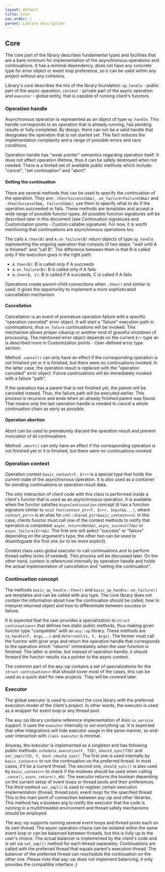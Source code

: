 ```yaml
---
layout: default
title: Core
nav_order: 1
parent: Library description
---
```


## Core
The core part of the library describes fundamental types and facilities that are a bare minimum for implementation of the asynchronous operations and continuations. It has a minimal dependency, does not have any concrete type for error object or event loop preference, so it can be used within any project without any collisions.

Library's core describes the trio of the library foundation: `op_handle` - public part of the async operation, `context` - private part of the async operation and `executor` - global entity, that is capable of running client's functors.

### Operation handle
Asynchronous operation is represented as an object of type `op_handle`. This handle corresponds to an operation that is already running, has pending results or fully completed. By design, there can not be a valid handle that designates the operation that is not started yet. This fact reduces the implementation complexity and a range of possible errors and race conditions.

Operation handle has "weak pointer" semantics regarding operation itself. It does not affect operation lifetime, thus it can be safely destroyed when not needed. There is a limited set of available public methods which include: "cancel", "set continuation" and "abort".

#### Setting the continuation
There are several methods that can be used to specify the continuation of the operation. They are: `.then(SuccessCb&&)`, `.on_failure(FailureCB&&)` and `.then(SuccessCb&&, FailureCb&&)`, use them to specify what to do if the operation succeeded or fails. These methods are templates and accept a wide range of possible functor types. All possible function signatures will be described later in this document (see Continuation signatures and Customization points - Custom callable signature). For now, it is worth mentioning that continuations are asynchronous operations too. 

The calls  `A.then(B)` and `A.on_failure(B)` return objects of type `op_handle` representing the ongoing operation that consists of two steps: "wait until A is finished" and "call B". The difference between them is that B is called only if the execution goes in the right path:
* `A.then(B)`: B is called only if A succeeds
* `A.on_failure(B)`: B is called only if A fails
* `A.then(B, C)`: B is called if A succeeds, C is called if A fails

Operations create parent-child connections when `.then()` and similar is used. It gives the opportunity to implement a more sophisticated cancellation mechanism.

#### Cancellation
Cancellation is an event of premature operation failure with a specific "operation canceled" error object. It will start a "failure" execution path in continuations, thus `on_falure` continuations will be invoked. This mechanism allows proper cleanup or another kind of graceful shutdown of processing. The mentioned error object depends on the current `Err` type an is described more in Customization points - User-defined error type section.

Method `.cancel()` can only have an effect if the corresponding operation is not finished yet or it is finished, but there were no continuations invoked. In the latter case, the operation result is replaced with the "operation canceled" error object. Future continuations will be immediately invoked with a failure "path".

If the operation has a parent that is not finished yet, the parent will be canceled instead. Thus, the failure path will be executed earlier. This process is recursive and ends when an already finished parent was found. That means only the last operation handle is needed to cancel a whole continuation chain as early as possible.

#### Operation abortion
Abort can be used to prematurely discard the operation result and prevent invocation of all continuations.

Method `.abort()` can only have an effect if the corresponding operation is not finished yet or it is finished, but there were no continuations invoked.

### Operation context
Operation context `basic_context<T, Err>` is a special type that holds the current state of the asynchronous operation. It is also used as a container for pending continuations or operation result data.

The only interaction of client code with this class is performed inside a client's functor that is used as an asynchronous operation. It is available when the functor satisfies `AsyncContinuation` concept (it has a function signature similar to `void foo(context_ptr<T, Err>, Input&&...)`, where `context_ptr<>` is an alias for `std::shared_ptr<basic_context<>>`). 
In this case, clients functor must call one of the context methods to notify that operation is completed: `async_return(Ret&&)`, `async_success(T&&)` or `async_failure(Err&&)`. The first one will select "success" or "failure" depending on the argument's type, the other two can be used to disambiguate the first one (or to be more explicit).

Context class uses global executor to call continuations and to perform thread safety locks (if needed). This process will be discussed later. On the other hand, context is referenced internally by operation handle and holds the actual implementation of cancellation and "setting the continuation".

### Continuation concept
The methods `basic_op_handle::then()` and `basic_op_handle::on_failure()` are templates and can be called with any type. The core library does not contain the information about how the continuation should be called, how to interpret returned object and how to differentiate between success or failure. 

It is expected that the user provides a specialization to `struct continuation<>` that defines two static public methods, thus making given functor type "compatible" with an `asy::op` library. These methods are `to_handle(F, Args...)` and `deferred(Ctx, F, Args)`. The former must call the functor with giver args and return the operation handle that corresponds to the operation which "returns" immediately when the user function is finished. The latter is similar, but instead of operation handle, it should forward the functor results via a pointer to the async context.

The common part of the asy::op contains a set of specializations for the `struct continuation<>` that should cover most of the cases, this can be used as a quick start for new projects. They will be covered later.

### Executor
The global executor is used to connect the core library with the preferred execution model of the client's project. In other words, the executor is used as a wrapper for event loop or any thread pool.

The asy::op library contains reference implementation of Asio `io_service` support. It uses the `executor` internally to set everything up. It is expected that other integrations will hide executor usage in the same manner, so end-user interaction with `class executor` is minimal.

Anyway, the executor is implemented as a singleton and has following public methods: `schedule_execution(F, TID)`, `should_sync(TID)` and `set_impl(TID, F, bool should_sync)`.  The first one is used internally by `basic_context<>` to run the continuation on the preferred thread. In most cases, it'll be a current thread. The second one, `should_sync()` is also used by `basic_context<>` to check if the mutexes should be used when calling `.cance()`, `async_return()`, etc. The executor returns the boolean depending on the current setup of event loops or thread pools and their preferences. The third method `set_impl()` is used to register certain execution implementation (thread, thread pool, event loop) for the specified thread. This is the main point of connection between asy::op and other libraries. This method has a boolean arg to notify the executor that the code is running in a multithreaded environment and thread safety mechanisms should be employed.

The asy::op supports running several event loops and thread pools each on its own thread. The async operation chains can be isolated within the same event loop or can be balanced between threads, but this is fully up to the user's choice. The actual balancer is implemented by the client's code and is set via `set_impl()` method for each thread separately. Continuations are called with the preferred thread that equals parent's execution thread. The balancer of the preferred thread can reschedule the continuation on the other one. Please note that asy::op does not implement balancing, it only provides the compatible interface ;)
<!--stackedit_data:
eyJoaXN0b3J5IjpbMTc1NTEwODcxMSwxMjkxNDY3NTcxLC05MT
U1NTE2NDNdfQ==
-->